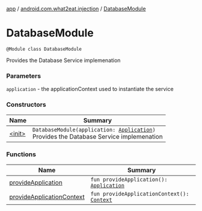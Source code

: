[app](../../index.md) / [android.com.what2eat.injection](../index.md) / [DatabaseModule](./index.md)

# DatabaseModule

`@Module class DatabaseModule`

Provides the Database Service implemenation

### Parameters

`application` - the applicationContext used to instantiate the service

### Constructors

| Name | Summary |
|---|---|
| [&lt;init&gt;](-init-.md) | `DatabaseModule(application: `[`Application`](https://developer.android.com/reference/android/app/Application.html)`)`<br>Provides the Database Service implemenation |

### Functions

| Name | Summary |
|---|---|
| [provideApplication](provide-application.md) | `fun provideApplication(): `[`Application`](https://developer.android.com/reference/android/app/Application.html) |
| [provideApplicationContext](provide-application-context.md) | `fun provideApplicationContext(): `[`Context`](https://developer.android.com/reference/android/content/Context.html) |
